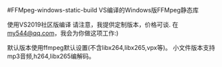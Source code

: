 #FFMpeg-windows-static-build
VS编译的Windows版FFMpeg静态库

使用VS2019社区版编译
请注意，我提供定制版本，价格可谈.
在 my544@qq.com，我会为你做这项工作:)

默认版本使用ffmpeg默认设置(不含libx264,libx265,vpx等)。
小文件版本支持mp3音频,h264,libx265编解码。
